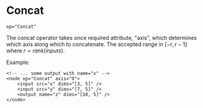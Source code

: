 # Concat

`op="Concat"`

The concat operator takes once required attribute, "axis", which determines which axis along which to concatenate. The accepted range in $[-r, r-1]$ where $r=rank(inputs)$.

Example:

```
<!-- ... some output with name="x" -->
<node op="Concat" axis="0">
    <input src="x" dims="[3, 5]" />
    <input src="y" dims="[7, 5]" />
    <output name="z" dims="[10, 5]" />
</node>
```
